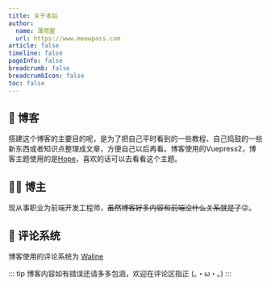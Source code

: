 ```yaml
---
title: 关于本站
author:
  name: 薄荷屋
  url: https://www.meowpass.com
article: false
timeline: false
pageInfo: false
breadcrumb: false
breadcrumbIcon: false
toc: false
---
```


## 📘 博客

搭建这个博客的主要目的呢，是为了把自己平时看到的一些教程、自己捣鼓的一些新东西或者知识点整理成文章，方便自己以后再看。博客使用的Vuepress2，博客主题使用的是[Hope](https://theme-hope.vuejs.press/zh/)，喜欢的话可以去看看这个主题。

## 🧑‍💻 博主

现从事职业为前端开发工程师，~~虽然博客好多内容和前端没什么关系就是了~~😜。

## 📜 评论系统

博客使用的评论系统为 [Waline](https://waline.js.org/)

::: tip
博客内容如有错误还请多多包涵，欢迎在评论区指正  (。・ω・。)
:::

<runtime/>

